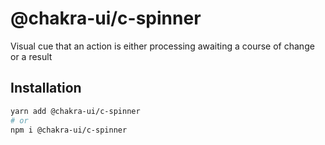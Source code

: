 # @chakra-ui/c-spinner

Visual cue that an action is either processing awaiting a course of change or a result

## Installation

```sh
yarn add @chakra-ui/c-spinner
# or
npm i @chakra-ui/c-spinner
```